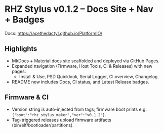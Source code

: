 # RHZ Stylus v0.1.2 – Docs Site + Nav + Badges

Docs: https://acethedactyl.github.io/PlatformIO/

## Highlights
- MkDocs + Material docs site scaffolded and deployed via GitHub Pages.
- Expanded navigation (Firmware, Host Tools, CI & Releases) with new pages:
  - Install & Use, PSD Quicklook, Serial Logger, CI overview, Changelog.
- README now includes Docs, CI status, and Latest Release badges.

## Firmware & CI
- Version string is auto-injected from tags; firmware boot prints e.g. `{"boot":"rhz_stylus_maker","ver":"v0.1.2"}`.
- Tag-triggered releases upload firmware artifacts (bin/elf/bootloader/partitions).

